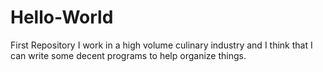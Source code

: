 # Hello-World
First Repository
I work in a high volume culinary industry and I think that I can write some decent programs to help organize things.
